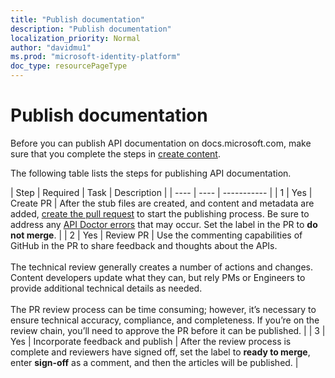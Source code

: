 ```yaml
---
title: "Publish documentation"
description: "Publish documentation"
localization_priority: Normal
author: "davidmu1"
ms.prod: "microsoft-identity-platform"
doc_type: resourcePageType
---
```


# Publish documentation

Before you can publish API documentation on docs.microsoft.com, make sure that you complete the steps in [create content](graph-create-content.md).

The following table lists the steps for publishing API documentation.

| Step | Required | Task | Description |
| ---- | ---- | ----------- |
| 1 | Yes | Create PR | After the stub files are created, and content and metadata are added, [create the pull request](https://msgo.azurewebsites.net/add/document/guidelines/manage-your-documentation.html) to start the publishing process. Be sure to address any [API Doctor errors](https://msgo.azurewebsites.net/add/document/guidelines/api-doctor-validate-examples.html) that may occur. Set the label in the PR to **do not merge**. |
| 2 | Yes | Review PR | Use the commenting capabilities of GitHub in the PR to share feedback and thoughts about the APIs.<br><br>The technical review generally creates a number of actions and changes. Content developers update what they can, but rely PMs or Engineers to provide additional technical details as needed.<br><br>The PR review process can be time consuming; however, it’s necessary to ensure technical accuracy, compliance, and completeness. If you’re on the review chain, you’ll need to approve the PR before it can be published. |
| 3 | Yes | Incorporate feedback and publish | After the review process is complete and reviewers have signed off, set the label to **ready to merge**, enter **sign-off** as a comment, and then the articles will be published. |
